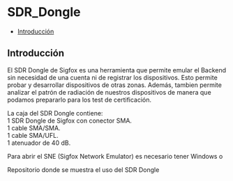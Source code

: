 SDR_Dongle
==============

- 	[Introducción](#introducción)

Introducción
------------
El SDR Dongle de Sigfox es una herramienta que permite emular el Backend sin necesidad de una cuenta ni de registrar los dispositivos. Esto permite probar y desarrollar dispositivos de otras zonas. Además, tambien permite analizar el patrón de radiación de nuestros dispositivos de manera que podamos prepararlo para los test de certificación.

La caja del SDR Dongle contiene:
<br /> 
1 SDR Dongle de Sigfox con conector SMA.
<br />
1 cable SMA/SMA.
<br />
1 cable SMA/UFL.
<br />
1 atenuador de 40 dB.

Para abrir el SNE (Sigfox Network Emulator) es necesario tener Windows o 


Repositorio donde se muestra el uso del SDR Dongle
